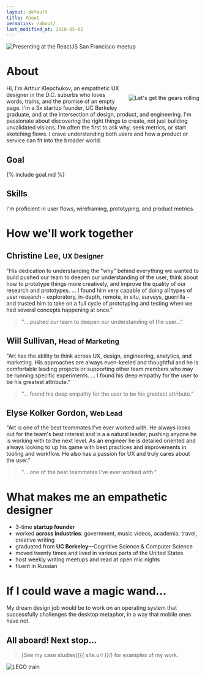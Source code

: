 ```yaml
---
layout: default
title: About
permalink: /about/
last_modified_at: 2018-05-02
---
```


<img 
  src="{{ site.url }}/assets/art-presenting-slim.jpg" 
  alt="Presenting at the ReactJS San Francisco meetup" 
  style="" />

# About

<img 
  src="{{ site.url }}/assets/art_sq.jpg" 
  alt="Let's get the gears rolling" 
  style="float: right; margin: 25px 0 25px 20px;" />

Hi, I'm Arthur Klepchukov, an empathetic UX designer in the D.C. suburbs who loves words, trains, and the promise of an empty page. I'm a 3x startup founder, UC Berkeley graduate, and at the intersection of design, product, and engineering. I'm passionate about discovering the right things to create, not just building unvalidated visions. I'm often the first to ask why, seek metrics, or start sketching flows. I crave understanding both users and how a product or service can fit into the broader world.

## Goal

{% include goal.md %}

## Skills

I'm proficient in user flows, wireframing, prototyping, and product metrics.

<a name="testimonials"></a>
# How we'll work together

## Christine Lee, <small>UX Designer</small>

"His dedication to understanding the "why" behind everything we wanted to build pushed our team to deepen our understanding of the user, think about how to prototype things more creatively, and improve the quality of our research and prototypes. &hellip; I found him very capable of doing all types of user research - exploratory, in-depth, remote, in situ, surveys, guerrilla - and trusted him to take on a full cycle of prototyping and testing when we had several concepts happening at once."

> "&hellip; pushed our team to deepen our understanding of the user&hellip;"

## Will Sullivan, <small>Head of Marketing</small>

"Art has the ability to think across UX, design, engineering, analytics, and marketing. His approaches are always even-keeled and thoughtful and he is comfortable leading projects or supporting other team members who may be running specific experiments. &hellip; I found his deep empathy for the user to be his greatest attribute."

> "&hellip; found his deep empathy for the user to be his greatest attribute."

## Elyse Kolker Gordon, <small>Web Lead</small>

"Art is one of the best teammates I've ever worked with. He always looks out for the team's best interest and is a a natural leader, pushing anyone he is working with to the next level. As an engineer he is detailed oriented and always looking to up his game with best practices and improvements in tooling and workflow. He also has a passion for UX and truly cares about the user."

> "&hellip; one of the best teammates I've ever worked with."

# What makes me an empathetic designer
* 3-time **startup founder**
* worked **across industries**: government, music videos, academia, travel, creative writing
* graduated from **UC Berkeley**—Cognitive Science & Computer Science
* moved twenty times and lived in various parts of the United States
* host weekly writing meetups and read at open mic nights
* fluent in Russian

# If I could wave a magic wand&hellip;
My dream design job would be to work on an operating system that successfully challenges the desktop metaphor, in a way that mobile ones have not. 

## All aboard! Next stop&hellip;

> [See my case studies]({{ site.url }}/) for examples of my work.

<img 
  alt="LEGO train" 
  src="{{ site.url }}/assets/lego-train.jpg" 
/>
